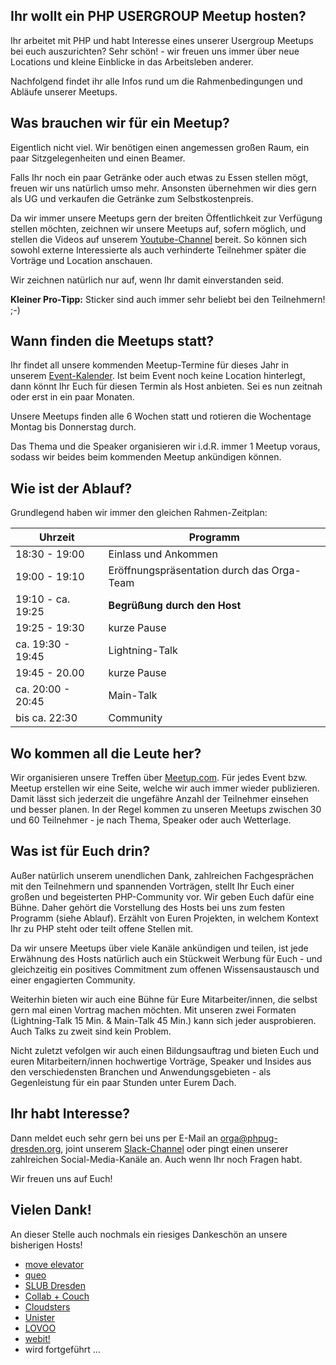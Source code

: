 ## Ihr wollt ein PHP USERGROUP Meetup hosten?

Ihr arbeitet mit PHP und habt Interesse eines unserer Usergroup Meetups bei euch auszurichten?
Sehr schön! - wir freuen uns immer über neue Locations und kleine Einblicke in das Arbeitsleben anderer.

Nachfolgend findet ihr alle Infos rund um die Rahmenbedingungen und Abläufe unserer Meetups.

## Was brauchen wir für ein Meetup?

Eigentlich nicht viel. Wir benötigen einen angemessen großen Raum, ein paar Sitzgelegenheiten und einen Beamer.

Falls Ihr noch ein paar Getränke oder auch etwas zu Essen stellen mögt, freuen wir uns natürlich umso mehr. 
Ansonsten übernehmen wir dies gern als UG und verkaufen die Getränke zum Selbstkostenpreis.

Da wir immer unsere Meetups gern der breiten Öffentlichkeit zur Verfügung stellen möchten, zeichnen wir unsere
Meetups auf, sofern möglich, und stellen die Videos auf unserem [Youtube-Channel](@youtube_url@) bereit. So können sich sowohl externe Interessierte als auch 
verhinderte Teilnehmer später die Vorträge und Location anschauen.

Wir zeichnen natürlich nur auf, wenn Ihr damit einverstanden seid.

**Kleiner Pro-Tipp:** Sticker sind auch immer sehr beliebt bei den Teilnehmern! ;-)

## Wann finden die Meetups statt?

Ihr findet all unsere kommenden Meetup-Termine für dieses Jahr in unserem [Event-Kalender](http://phpug-dresden.org/events.html#calendar).
Ist beim Event noch keine Location hinterlegt, dann könnt Ihr Euch für diesen Termin als Host anbieten. Sei es nun zeitnah oder erst in ein paar Monaten.

Unsere Meetups finden alle 6 Wochen statt und rotieren die Wochentage Montag bis Donnerstag durch.

Das Thema und die Speaker organisieren wir i.d.R. immer 1 Meetup voraus, sodass wir beides beim kommenden Meetup ankündigen können. 

## Wie ist der Ablauf?

Grundlegend haben wir immer den gleichen Rahmen-Zeitplan:   


| Uhrzeit           | Programm                                   |
|-------------------|--------------------------------------------|
| 18:30 - 19:00     | Einlass und Ankommen                       |
| 19:00 - 19:10     | Eröffnungspräsentation durch das Orga-Team |
| 19:10 - ca. 19:25 | **Begrüßung durch den Host**               |
| 19:25 - 19:30     | kurze Pause                                |
| ca. 19:30 - 19:45 | Lightning-Talk                             |
| 19:45 - 20.00     | kurze Pause                                |
| ca. 20:00 - 20:45 | Main-Talk                                  |
| bis ca. 22:30     | Community                                  |

## Wo kommen all die Leute her?

Wir organisieren unsere Treffen über [Meetup.com](https://www.meetup.com/de-DE/PHP-USERGROUP-DRESDEN/). 
Für jedes Event bzw. Meetup erstellen wir eine Seite, welche wir auch immer wieder publizieren.
Damit lässt sich jederzeit die ungefähre Anzahl der Teilnehmer einsehen und besser planen. In der Regel kommen zu unseren Meetups 
zwischen 30 und 60 Teilnehmer - je nach Thema, Speaker oder auch Wetterlage.

## Was ist für Euch drin?

Außer natürlich unserem unendlichen Dank, zahlreichen Fachgesprächen mit den Teilnehmern und spannenden Vorträgen, stellt Ihr Euch einer großen und begeisterten PHP-Community vor.
Wir geben Euch dafür eine Bühne. Daher gehört die Vorstellung des Hosts bei uns zum festen Programm (siehe Ablauf).
Erzählt von Euren Projekten, in welchem Kontext Ihr zu PHP steht oder teilt offene Stellen mit.

Da wir unsere Meetups über viele Kanäle ankündigen und teilen, ist jede Erwähnung des Hosts natürlich auch ein Stückweit Werbung für Euch - und gleichzeitig ein positives Commitment zum offenen Wissensaustausch und einer engagierten Community. 

Weiterhin bieten wir auch eine Bühne für Eure Mitarbeiter/innen, die selbst gern mal einen Vortrag machen möchten. Mit unseren zwei Formaten (Lightning-Talk 15 Min. & Main-Talk 45 Min.) kann sich jeder ausprobieren. Auch Talks zu zweit sind kein Problem. 

Nicht zuletzt vefolgen wir auch einen Bildungsauftrag und bieten Euch und euren Mitarbeitern/innen hochwertige Vorträge, Speaker und Insides aus den 
verschiedensten Branchen und Anwendungsgebieten - als Gegenleistung für ein paar Stunden unter Eurem Dach. 

## Ihr habt Interesse?

Dann meldet euch sehr gern bei uns per E-Mail an [orga@phpug-dresden.org](mailto:orga@phpug-dresden.org), joint unserem [Slack-Channel](@slackteam_url@) 
oder pingt einen unserer zahlreichen Social-Media-Kanäle an. Auch wenn Ihr noch Fragen habt. 

Wir freuen uns auf Euch!

## Vielen Dank!

An dieser Stelle auch nochmals ein riesiges Dankeschön an unsere bisherigen Hosts!

* [move elevator](https://www.move-elevator.de)
* [queo](https://www.queo.de/startseite)
* [SLUB Dresden](https://www.slub-dresden.de/startseite/)
* [Collab + Couch](http://dresden.impacthub.net/wir-sind-umgezogen/)
* [Cloudsters](http://dresden.cloudsters.net/)
* [Unister](http://www.unister.de/)
* [LOVOO](https://inside.lovoo.com/)
* [webit!](http://www.webit.de/)
* wird fortgeführt ...
